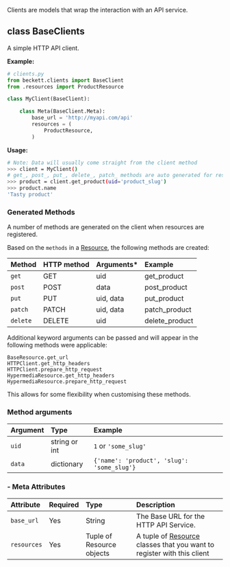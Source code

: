 Clients are models that wrap the interaction with an API service.

## class BaseClients

A simple HTTP API client.

**Example:**
```python
# clients.py
from beckett.clients import BaseClient
from .resources import ProductResource

class MyClient(BaseClient):

    class Meta(BaseClient.Meta):
        base_url = 'http://myapi.com/api'
        resources = (
            ProductResource,
        )

```
**Usage:**
```bash
# Note: Data will usually come straight from the client method
>>> client = MyClient()
# get_, post_, put_, delete_, patch_ methods are auto generated for resources
>>> product = client.get_product(uid='product_slug')
>>> product.name
'Tasty product'
```

### Generated Methods

A number of methods are generated on the client when resources are registered.

Based on the `methods` in a [Resource](/resources), the following methods are created:

| Method   | HTTP method | Arguments* | Example        |
|:---------|:------------|:-----------|:---------------|
| `get`    | GET         | uid        | get_product    |
| `post`   | POST        | data       | post_product   |
| `put`    | PUT         | uid, data  | put_product    |
| `patch`  | PATCH       | uid, data  | patch_product  |
| `delete` | DELETE      | uid        | delete_product |

Additional keyword arguments can be passed and will appear in the following methods were applicable:

```
BaseResource.get_url
HTTPClient.get_http_headers
HTTPClient.prepare_http_request
HypermediaResource.get_http_headers
HypermediaResource.prepare_http_request
```

This allows for some flexibility when customising these methods.

### Method arguments

| Argument | Type          | Example                                    |
|:---------|:--------------|:-------------------------------------------|
| `uid`    | string or int | `1` or `'some_slug'`                       |
| `data`   | dictionary    | `{'name': 'product', 'slug': 'some_slug'}` |

### - Meta Attributes

| Attribute   | Required | Type                      | Description                                                                         |
|:------------|:---------|:--------------------------|:------------------------------------------------------------------------------------|
| `base_url`  | Yes      | String                    | The Base URL for the HTTP API Service.                                              |
| `resources` | Yes      | Tuple of Resource objects | A tuple of [Resource](/resource) classes that you want to register with this client |
